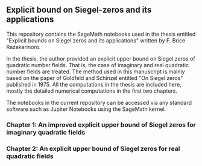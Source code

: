 ## Explicit bound on Siegel-zeros and its applications
This repository contains the SageMath notebooks used in the thesis entitled "Explicit bounds on Siegel zeros and its applications" written by F. Brice Razakarinoro.

In the thesis, the author provided an explicit upper bound on Siegel zeros of quadratic number fields. That is, the case of imaginary and real quadratic number fields are treated. The method used in this manuscript is mainly based on the paper of Goldfeld and Schinzel entitled "On Siegel zeros" published in 1975. All the computations in the thesis are included here, mostly the detailed numerical computations in the first two chapters. 

The notebooks in the current repository can be accessed via any standard software such as Jupiter Notebooks using the SageMath kernel. 

### Chapter 1: An improved explicit upper bound of Siegel zeros for imaginary quadratic fields

### Chapter 2: An explicit upper bound of Siegel zeros for real quadratic fields




